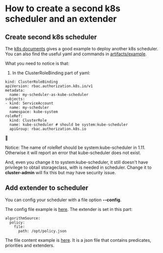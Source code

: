 # How to create a second k8s scheduler and an extender

## Create second k8s scheduler

The [k8s documents](https://kubernetes.io/docs/tasks/administer-cluster/configure-multiple-schedulers/) gives a good example to deploy another k8s scheduler. You can also find the useful yaml and commands in [artifacts/example](./artifacts/example).

What you need to notice is that:

1. In the ClusterRoleBinding part of yaml:
``` 
kind: ClusterRoleBinding
apiVersion: rbac.authorization.k8s.io/v1
metadata:
  name: my-scheduler-as-kube-scheduler
subjects:
- kind: ServiceAccount
  name: my-scheduler
  namespace: kube-system
roleRef:
  kind: ClusterRole
  name: kube-scheduler # should be system:kube-scheduler
  apiGroup: rbac.authorization.k8s.io
```


Notice: 
The name of roleRef should be system:kube-scheduler in 1.11. Otherwise it will report an error that kube-scheduler does not exist.

And, even you change it to system:kube-scheduler, it still doesn't have privilege to obtail storageclass, with is needed in scheduler. Change it to **cluster-admin** will fix this but may have security issue.

## Add extender to scheduler

You can config your scheduler with a file option **--config**.

The config file example is [here](./hack/docker/config.yaml). The extender is set in this part:
```
algorithmSource:
  policy:
    file:
      path: /opt/policy.json
```
The file content example is [here](./hack/docker/policy.json). It is a json file that contains predicates, priorities and extenders.